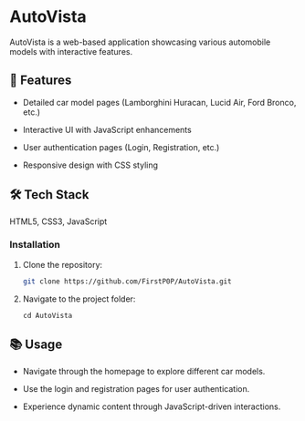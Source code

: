 # AutoVista

AutoVista is a web-based application showcasing various automobile models with interactive features.

## 🚀 Features

- Detailed car model pages (Lamborghini Huracan, Lucid Air, Ford Bronco, etc.)

- Interactive UI with JavaScript enhancements

- User authentication pages (Login, Registration, etc.)

- Responsive design with CSS styling

## 🛠 Tech Stack

HTML5, CSS3, JavaScript

### Installation

1. Clone the repository:

   ```sh
   git clone https://github.com/FirstP0P/AutoVista.git
   ```

2. Navigate to the project folder:

    ```
    cd AutoVista
    ```

## 📚 Usage

- Navigate through the homepage to explore different car models.

- Use the login and registration pages for user authentication.

- Experience dynamic content through JavaScript-driven interactions.
